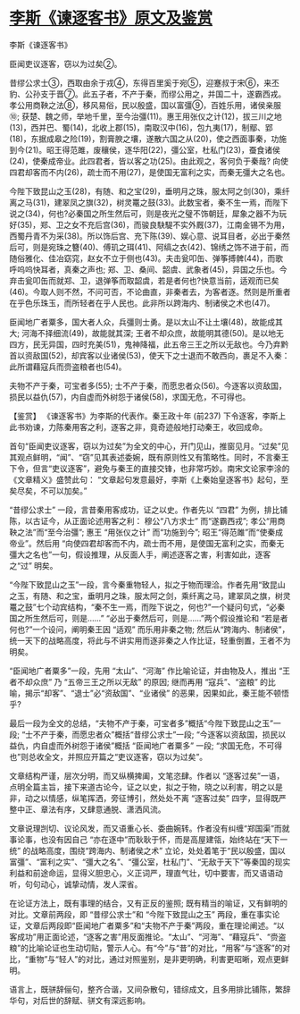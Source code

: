 # [李斯《谏逐客书》原文及鉴赏](https://www.vrrw.net/wx/10320.html)

李斯《谏逐客书》

臣闻吏议逐客，窃以为过矣②。

昔缪公求士③，西取由余于戎④，东得百里奚于宛⑤，迎蹇叔于宋⑥，来丕豹、公孙支于晋⑦。此五子者，不产于秦，而缪公用之，并国二十，遂霸西戎。孝公用商鞅之法⑧，移风易俗，民以殷盛，国以富彊⑨，百姓乐用，诸侯亲服⑩; 获楚、魏之师，举地千里，至今治彊(11)。惠王用张仪之计(12)，拔三川之地(13)，西并巴、蜀(14)，北收上郡(15)，南取汉中(16)，包九夷(17)，制鄢、郢(18)，东据成皋之险(19)，割膏腴之壤，遂散六国之从(20)，使之西面事秦，功施到今(21)。昭王得范雎，废穰侯，逐华阳(22)，彊公室，杜私门(23)，蚕食诸侯(24)，使秦成帝业。此四君者，皆以客之功(25)。由此观之，客何负于秦哉? 向使四君却客而不内(26)，疏士而不用(27)，是使国无富利之实，而秦无彊大之名也。

今陛下致昆山之玉(28)，有随、和之宝(29)，垂明月之珠，服太阿之剑(30)，乘纤离之马(31)，建翠凤之旗(32)，树灵鼍之鼓(33)。此数宝者，秦不生一焉，而陛下说之(34)，何也?必秦国之所生然后可，则是夜光之璧不饰朝廷，犀象之器不为玩好(35)，郑、卫之女不充后宫(36)，而骏良駃騠不实外厩(37)，江南金锡不为用，西蜀丹青不为采(38)。所以饰后宫、充下陈(39)、娱心意、说耳目者，必出于秦然后可，则是宛珠之簪(40)、傅玑之珥(41)、阿缟之衣(42)、锦绣之饰不进于前，而随俗雅化、佳冶窈窕，赵女不立于侧也(43)。夫击瓮叩缶、弹筝搏髀(44)，而歌呼呜呜快耳者，真秦之声也; 郑、卫、桑间、韶虞、武象者(45)，异国之乐也。今弃击瓮叩缶而就郑、卫，退弹筝而取韶虞，若是者何也?快意当前，适观而已矣(46)。今取人则不然，不问可否，不论曲直，非秦者去，为客者逐。然则是所重者在乎色乐珠玉，而所轻者在乎人民也。此非所以跨海内、制诸侯之术也(47)。

臣闻地广者粟多，国大者人众，兵彊则士勇。是以太山不让土壤(48)，故能成其大; 河海不择细流(49)，故能就其深; 王者不却众庶，故能明其德(50)。是以地无四方，民无异国，四时充美(51)，鬼神降福，此五帝三王之所以无敌也。今乃弃黔首以资敌国(52)，却宾客以业诸侯(53)，使天下之士退而不敢西向，裹足不入秦： 此所谓藉寇兵而赍盗粮者也(54)。

夫物不产于秦，可宝者多(55); 士不产于秦，而愿忠者众(56)。今逐客以资敌国，损民以益仇(57)，内自虚而外树怨于诸侯(58)，求国无危，不可得也。



【鉴赏】 《谏逐客书》为李斯的代表作。秦王政十年 (前237) 下令逐客，李斯上此书劝谏，力陈秦用客之利，逐客之非，竟奇迹般地打动秦王，收回成命。

首句“臣闻吏议逐客，窃以为过矣”为全文的中心，开门见山，推窗见月。“过矣”见其观点鲜明，“闻”、“窃”见其表述委婉，既有原则性又有策略性。同时，不言秦王下令，但言“吏议逐客”，避免与秦王的直接交锋，也非常巧妙。南宋文论家李涂的《文章精义》盛赞此句： “文章起句发意最好，李斯《上秦始皇逐客书》起句，至矣尽矣，不可以加矣。”

“昔缪公求士” 一段，言昔秦用客成功，证之以史。作者先以 “四君” 为例，排比铺陈，以古证今，从正面论述用客之利： 穆公“八方求士” 而“遂霸西戎”; 孝公“用商鞅之法”而“至今治彊”; 惠王 “用张仪之计” 而“功施到今”; 昭王“得范雎”而“使秦成帝业”。然后用 “向使四君却客而不内，疏士而不用，是使国无富利之实，而秦无彊大之名也”一句，假设推理，从反面人手，阐述逐客之害，利害如此，逐客之“过” 明矣。

“今陛下致昆山之玉”一段，言今秦重物轻人，拟之于物而理洽。作者先用“致昆山之玉，有随、和之宝，垂明月之珠，服太阿之剑，乘纤离之马，建翠凤之旗，树灵鼍之鼓”七个动宾结构，“秦不生一焉，而陛下说之，何也?”一个疑问句式，“必秦国之所生然后可，则是……” “必出于秦然后可，则是……”两个假设推论和 “若是者何也?”一个设问，阐明秦王因 “适观” 而乐用非秦之物; 然后从“跨海内、制诸侯”，统一天下的战略高度，将此与不讲实用而逐非秦之人作比证，轻重倒置，王者不为明矣。

“臣闻地广者粟多”一段，先用 “太山”、“河海” 作比喻论证，并由物及人，推出 “王者不却众庶” 乃 “五帝三王之所以无敌” 的原因; 继而再用 “寇兵”、“盗粮” 的比喻，揭示“却客”、“退士”必“资敌国”、“业诸侯” 的恶果，因果如此，秦王能不顿悟乎?

最后一段为全文的总结，“夫物不产于秦，可宝者多”概括“今陛下致昆山之玉”一段; “士不产于秦，而愿忠者众”概括“昔缪公求士”一段; “今逐客以资敌国，损民以益仇，内自虚而外树怨于诸侯”概括 “臣闻地广者粟多” 一段; “求国无危，不可得也”则总收全文，并照应开篇之“吏议逐客，窃以为过矣”。

文章结构严谨，层次分明，而又纵横捭阖，文笔恣肆。作者以 “逐客过矣”一语，点明全篇主旨，接下来道古论今，证之以史，拟之于物，晓之以利害，明之以是非，动之以情感，纵笔挥洒，旁征博引，然处处不离 “逐客过矣” 四字，显得既严整中正、章法有序，又肆意通脱、潇洒风流。

文章说理剀切、议论风发，而又语重心长、委曲婉转。作者没有纠缠“郑国渠”而就事论事，也没有因自己 “亦在逐中”而耿耿于怀，而是高屋建瓴，始终站在“天下一统” 的战略高度，围绕“跨海内、制诸侯之术” 立论，处处着笔于“民以殷盛，国以富彊”、“富利之实”、“彊大之名”、“彊公室，杜私门”、“无敌于天下”等秦国的现实利益和前途命运，显得义胆忠心，义正词严，理直气壮，切中要害，而又语语动听，句句动心，诚挚动情，发人深省。

在论证方法上，既有事理的结合，又有正反的鉴照; 既有精当的喻证，又有鲜明的对比。文章前两段，即 “昔缪公求士”和 “今陛下致昆山之玉” 两段，重在事实论证，文章后两段即“臣闻地广者粟多”和“夫物不产于秦”两段，重在理论阐述。“以客成功”用正面论述，“逐客之害”用反面推论。“太山”、“河海”、“藉寇兵”、“赍盗粮”的比喻论证也生动切贴，警示人心。有“今”与“昔”的对比，“用客”与“逐客”的对比，“重物”与“轻人”的对比，通过对照鉴别，是非更明确，利害更昭晰，观点更鲜明。

语言上，既骈辞俪句，整齐合谐，又间杂散句，错综成文，且多用排比铺陈，繁辞华句，对后世的辞赋、骈文有深远影响。

